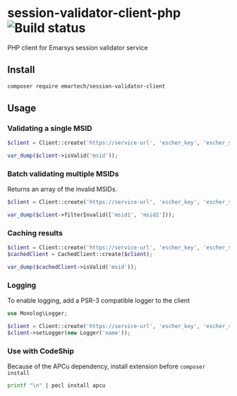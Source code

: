 # session-validator-client-php ![Build status](https://travis-ci.org/emartech/session-validator-client-php.svg?branch=master)

PHP client for Emarsys session validator service

## Install

```bash
composer require emartech/session-validator-client
```

## Usage

### Validating a single MSID

```php
$client = Client::create('https://service-url', 'escher_key', 'escher_secret');

var_dump($client->isValid('msid'));
```

### Batch validating multiple MSIDs

Returns an array of the invalid MSIDs.

```php
$client = Client::create('https://service-url', 'escher_key', 'escher_secret');

var_dump($client->filterInvalid(['msid1', 'msid2']));
```

### Caching results

```php
$client = Client::create('https://service-url', 'escher_key', 'escher_secret');
$cachedClient = CachedClient::create($client);

var_dump($cachedClient->isValid('msid'));
```

### Logging

To enable logging, add a PSR-3 compatible logger to the client

```php
use Monolog\Logger;

$client = Client::create('https://service-url', 'escher_key', 'escher_secret');
$client->setLogger(new Logger('name'));
```

### Use with CodeShip
Because of the APCu dependency, install extension before `composer install`

```bash
printf "\n" | pecl install apcu
```

